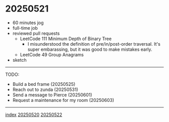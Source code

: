 <head><meta name="viewport" content="width=device-width, initial-scale=1.0, user-scalable=yes" /><meta charset="UTF-8"></head>

# 20250521

- 60 minutes jog
- full-time job
- reviewed pull requests
	- LeetCode 111 Minimum Depth of Binary Tree
		- I misunderstood the definition of pre/in/post-order traversal. It's super embarassing, but it was good to make mistakes early.
	- LeetCode 49 Group Anagrams
- sketch

---

TODO:

- Build a bed frame (20250525)
- Reach out to zunda (20250531)
- Send a message to Pierce (20250601)
- Request a maintenance for my room (20250603)

---

[index](../../index.html)
[20250520](20250520.html)
[20250522](20250522.html)

